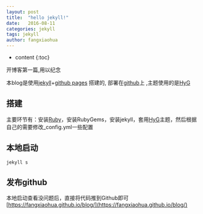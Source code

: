 ```yaml
---
layout: post
title:  "hello jekyll!"
date:   2016-08-11
categories: jekyll
tags: jekyll
author: fangxiaohua
---
```


* content
{:toc}


开博客第一篇,用以纪念






本blog是使用[jekyll](http://jekyll.com.cn/)+[github pages](https://pages.github.com/) 搭建的, 部署在[github](https://github.com/fangxiaohua/blog)上
,主题使用的是[HyG](https://github.com/Gaohaoyang/gaohaoyang.github.io)

## 搭建
主要环节有：安装[Ruby](http://www.ruby-lang.org/zh_cn/documentation/installation/)，安装RubyGems，安装jekyll，套用[HyG](https://github.com/Gaohaoyang/gaohaoyang.github.io)主题，然后根据自己的需要修改_config.yml一些配置

## 本地启动
```
jekyll s
```

## 发布github

本地启动查看没问题后，直接将代码推到Github即可[https://fangxiaohua.github.io/blog/](https://fangxiaohua.github.io/blog/)






